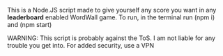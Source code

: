 This is a Node.JS script made to give yourself 
any score you want in any <b>leaderboard</b> enabled
WordWall game. To run, in the terminal run (npm i) and (npm start)

WARNING: This script is probably against the ToS. I am not liable for any trouble you get into.
For added security, use a VPN
